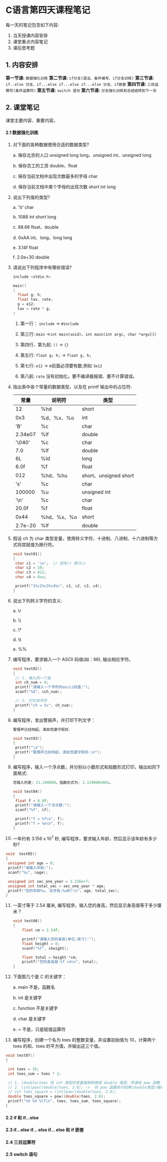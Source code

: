 #  C语言第四天课程笔记

每一天的笔记包含如下内容:

1. 当天授课内容安排
2. 课堂重点内容笔记
3. 课后思考题



## 1. 内容安排

**第一节课:**   `数据强化训练`
**第二节课:**   `if分支(语法、条件编写、if分支训练)`
**第三节课:**   `if..else 分支、if...else if...else if...else 分支、if嵌套`
**第四节课:**   `三目运算符(条件运算符)`
**第五节课:**   `switch 语句`
**第六节课:**   `分支强化训练和总结结转到下一天`



## 2. 课堂笔记

课堂主要内容、重要内容。

#### 2.1 数据强化训练

1. 对下面的各种数据使用合适的数据类型?

   a. 保存北京的人口  unsigned long long、unsigned int、unsigned long

   b. 保存员工的工资 double、float

   c. 保存当前文档中出现次数最多的字母  char

   d. 保存当前文档中某个字母的出现次数  short int long

2. 说出下列值的类型?

   a. '\t'  char

   b. 1088 int short long

   c. 88.66  float、double

   d. 0xAA  int、long、long long

   e. 3.14f float

   f. 2.0e+30 double

3. 请说出下列程序中有哪些错误?

   ```c
   include <stdio.h>
   
   main()
   (
     float g; h;
     float tax, rate;
     g = e12;
     tax = rate * g;
   )
   ```

   1. 第一行： `include` -> `#include`

   2. 第三行: `main` ->`int main(void)`、`int main(int argc, char *argv[])`

   3. 第四行、第九航: `()`  -> `{}` 

   4. 第五行: `float g; h;` -> `float g, h;`

   5. 第七行: `e12` -> e前面必须要有数,例如 `3e12`

   6. 第八航: `rate` 没有初始化。要不编译器报错、要不计算错误。

       

1. 指出表中各个常量的数据类型，以及在 printf 输出中的占位符:

   | 常量    | 说明符      | 类型                  |
   | ------- | ----------- | --------------------- |
   | 12      | %hd         | short                 |
   | 0x3     | %d、%x、%o  | int                   |
   | 'B'     | %c          | char                  |
   | 2.34e07 | %lf         | double                |
   | '\040'  | %c          | char                  |
   | 7.0     | %lf         | double                |
   | 6L      | %ld         | long                  |
   | 6.0f    | %f          | float                 |
   | 012     | %hd、%hu    | short、unsigned short |
   | 's'     | %c          | char                  |
   | 100000  | %u          | unsigned int          |
   | '\n'    | %c          | char                  |
   | 20.0f   | %f          | float                 |
   | 0x44    | %hd、%x、%o | short                 |
   | 2.7e-20 | %lf         | double                |

5. 假设 ch 为 char 类型变量，使用转义字符、十进制、八进制、十六进制等方式将其赋值为换行符。

   ```c
   void test01()
   {
   	char c1 = '\n';  // 回车\r 换行\n
   	char c2 = 10;
   	char c3 = 012;
   	char c4 = 0xa;
   
   	printf("1%c2%c3%c4%c", c1, c2, c3, c4);
   }
   ```

   

3. 说出下列转义字符的含义:

   a. \\r

   b. \\\

   c. \\*

   d. \\t

   e. %% 

7. 编写程序，要求输入一个 ASCII 码值(如：66), 输出相应字符。

   ```c
   void test02()
   {
   	// 1. 输入的一个值
   	int ch_num = 0;
   	printf("请输入一个字符的ascii码值:");
   	scanf("%d", &ch_num);
   
   	// 2. 打印该字符
   	printf("ch = %c", ch_num);
   }
   ```

   

8. 编写程序，发出警报声，并打印下列文字：

   ```c
   警报声已经响起，请自觉遵守规则.
   ```

   ```c
   void test03()
   {
   	printf("\a");
   	printf("警报声已经响起，请自觉遵守规则.\n");
   }
   ```

   

9. 编写程序，输入一个浮点数，并分别以小数形式和指数形式打印，输出如同下面格式:

   ```c
   您输入的是: 21.290000，指数形式为: 2.129000e001。
   ```

   ```c
   void test04()
   {
   	float f = 0.0f;
   	printf("请输入一个浮点数:");
   	scanf("%f", &f);
   
   	printf("f = %f\n", f);
   	printf("f = %e\n", f);
   }
   ```

   

10. 一年约有 3.156 x 10<sup>7</sup> 秒, 编写程序，要求输入年龄，然后显示该年龄有多少秒?

   ```c
   void  test05()
   {
   	unsigned int age = 0;
   	printf("请输入年龄:");
   	scanf("%u", &age);
   
   	unsigned int sec_one_year = 3.156e+7;
   	unsigned int total_sec = sec_one_year * age;
   	printf("您的年龄%u, 总共有:%u秒!\n", age, total_sec);
   }
   ```

   

11. 一英寸等于 2.54 厘米, 编写程序，输入您的身高，然后显示身高值等于多少厘米？

    ```c
    void test06()
    {
    	float cm = 2.54f;
    
    	printf("请输入您的身高(单位:英寸):");
    	float height = 0;
    	scanf("%f", &height);
    
    	float total = height *cm;
    	printf("您的身高是:%f cm\n", total);
    }
    ```

    

9. 下面那几个是 C 的关键字：

   a. main  不是，函数名

   b. int  是关键字

   c. function  不是关键字

   d. char  是关键字

   e. =  不是，只是赋值运算符

10. 编写程序，创建一个名为 toes 的整数变量，并设置初始值为 10，计算两个 toes 的和、toes 的平方值，并输出这三个值。

   ```c
   void test07()
   {

   	int toes = 10;
   	int toes_sum = toes * 2;
   
   	// 1. (double)toes 将 int 类型的变量强制转换成 double 类型，传递给 pow 函数
   	// 2. (int)pow((double)toes, 2.0); ->  将 pow 函数执行结果(double类型)强制转换成int类型
   	// int toes_square = (int)pow((double)toes, 2.0);
   	double toes_square = pow((double)toes, 2.0);
   	printf("%d %d %lf\n", toes, toes_sum, toes_square);
   }
   ```
   
   

#### 2.2 if 和 if...else



#### 2.3 if...else if... else if... else 和 if 嵌套



#### 2.4 三目运算符



#### 2.5 switch 语句






















